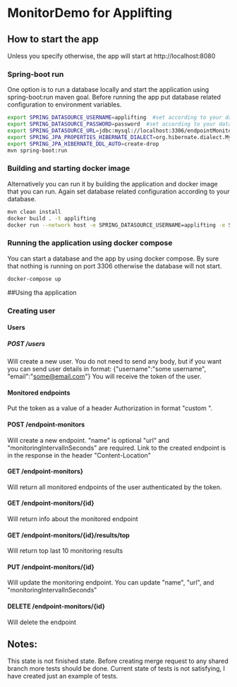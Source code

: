 # MonitorDemo for Applifting

## How to start the app

Unless you specify otherwise, the app will start at http://localhost:8080

### Spring-boot run
One option is to run a database locally and start the application using spring-boot:run maven goal. Before running the app put database related configuration to environment variables.

```bash
export SPRING_DATASOURCE_USERNAME=applifting  #set according to your database
export SPRING_DATASOURCE_PASSWORD=password  #set according to your database
export SPRING_DATASOURCE_URL=jdbc:mysql://localhost:3306/endpointMonitoring?createDatabaseIfNotExist=true #set according to your database
export SPRING_JPA_PROPERTIES_HIBERNATE_DIALECT=org.hibernate.dialect.MySQLDialect
export SPRING_JPA_HIBERNATE_DDL_AUTO=create-drop
mvn spring-boot:run
```

### Building and starting docker image
Alternatively you can run it by building the application and docker image that you can run. Again set database related configuration according to your database.
```bash
mvn clean install
docker build . -t applifting
docker run --network host -e SPRING_DATASOURCE_USERNAME=applifting -e SPRING_DATASOURCE_PASSWORD=password -e SPRING_DATASOURCE_URL=jdbc:mysql://localhost:3306/endpointMonitoring?createDatabaseIfNotExist=true -e SPRING_JPA_PROPERTIES_HIBERNATE_DIALECT=org.hibernate.dialect.MySQLDialect -e SPRING_JPA_HIBERNATE_DDL_AUTO=create-drop  applifting
```

### Running the application using docker compose
You can start a database and the app by using docker compose. By sure that nothing is running on port 3306 otherwise the database will not start.

```bash
docker-compose up
```

##Using tha application

### Creating user

#### Users
##### POST /users
Will create a new user. You do not need to send any body, but if you want you can send user details in format: {"username":"some username", "email":"some@email.com"}
You will receive the token of the user.

#### Monitored endpoints

Put the token as a value of a header Authorization in format "custom <your token>".

#### POST /endpoint-monitors
Will create a new endpoint.  "name" is optional "url" and "monitoringIntervalInSeconds" are required.
Link to the created endpoint is in the response in the header "Content-Location"

#### GET /endpoint-monitors}
Will return all monitored endpoints of the user authenticated by the token.

#### GET /endpoint-monitors/{id}

Will return info about the monitored endpoint

#### GET /endpoint-monitors/{id}/results/top
Will return top last 10 monitoring results


#### PUT /endpoint-monitors/{id}
Will update the monitoring endpoint. You can update "name", "url", and "monitoringIntervalInSeconds"

#### DELETE /endpoint-monitors/{id}
Will delete the endpoint


## Notes:

This state is not finished state. Before creating merge request to any shared branch more tests should be done. Current state of tests is not satisfying, I have created just an example of tests.

